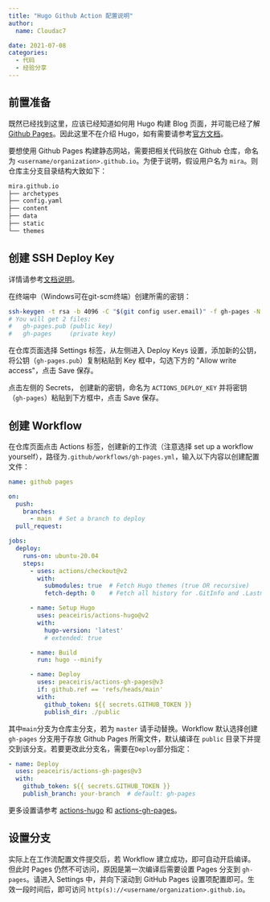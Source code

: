 ```yaml
---
title: "Hugo Github Action 配置说明"
author: 
  name: Cloudac7

date: 2021-07-08
categories:
  - 代码
  - 经验分享
---
```


## 前置准备

既然已经找到这里，应该已经知道如何用 Hugo 构建 Blog 页面，并可能已经了解 [Github Pages](https://docs.github.com/en/pages)。因此这里不在介绍 Hugo，如有需要请参考[官方文档](https://gohugo.io/)。

要想使用 Github Pages 构建静态网站，需要把相关代码放在 Github 仓库，命名为 `<username/organization>.github.io`。为便于说明，假设用户名为 `mira`。则仓库主分支目录结构大致如下：

```bash
mira.github.io
├── archetypes
├── config.yaml
├── content
├── data
├── static
└── themes
```

## 创建 SSH Deploy Key

详情请参考[文档说明](https://github.com/marketplace/actions/github-pages-action#%EF%B8%8F-create-ssh-deploy-key)。

在终端中（Windows可在git-scm终端）创建所需的密钥：

```bash
ssh-keygen -t rsa -b 4096 -C "$(git config user.email)" -f gh-pages -N ""
# You will get 2 files:
#   gh-pages.pub (public key)
#   gh-pages     (private key)
```

在仓库页面选择 Settings 标签，从左侧进入 Deploy Keys 设置，添加新的公钥，将公钥（`gh-pages.pub`）复制粘贴到 Key 框中，勾选下方的 "Allow write access"，点击 Save 保存。

点击左侧的 Secrets， 创建新的密钥，命名为 `ACTIONS_DEPLOY_KEY` 并将密钥（`gh-pages`）粘贴到下方框中，点击 Save 保存。

## 创建 Workflow

在仓库页面点击 Actions 标签，创建新的工作流（注意选择 set up a workflow yourself），路径为`.github/workflows/gh-pages.yml`，输入以下内容以创建配置文件：

```yaml
name: github pages

on:
  push:
    branches:
      - main  # Set a branch to deploy
  pull_request:

jobs:
  deploy:
    runs-on: ubuntu-20.04
    steps:
      - uses: actions/checkout@v2
        with:
          submodules: true  # Fetch Hugo themes (true OR recursive)
          fetch-depth: 0    # Fetch all history for .GitInfo and .Lastmod

      - name: Setup Hugo
        uses: peaceiris/actions-hugo@v2
        with:
          hugo-version: 'latest'
          # extended: true

      - name: Build
        run: hugo --minify

      - name: Deploy
        uses: peaceiris/actions-gh-pages@v3
        if: github.ref == 'refs/heads/main'
        with:
          github_token: ${{ secrets.GITHUB_TOKEN }}
          publish_dir: ./public
```

其中`main`分支为仓库主分支，若为 `master` 请手动替换。Workflow 默认选择创建 `gh-pages` 分支用于存放 Github Pages 所需文件，默认编译在 `public` 目录下并提交到该分支。若要更改此分支名，需要在`Deploy`部分指定：

```yaml
- name: Deploy
  uses: peaceiris/actions-gh-pages@v3
  with:
    github_token: ${{ secrets.GITHUB_TOKEN }}
    publish_branch: your-branch  # default: gh-pages
```

更多设置请参考 [actions-hugo](https://github.com/marketplace/actions/hugo-setup) 和 [actions-gh-pages](https://github.com/marketplace/actions/github-pages-action)。

## 设置分支

实际上在工作流配置文件提交后，若 Workflow 建立成功，即可自动开启编译。但此时 Pages 仍然不可访问，原因是第一次编译后需要设置 Pages 分支到 `gh-pages`。请进入 Settings 中，并向下滚动到 GitHub Pages 设置项配置即可。生效一段时间后，即可访问 `http(s)://<username/organization>.github.io`。
